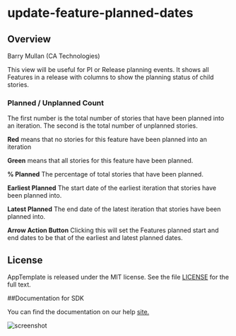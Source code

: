update-feature-planned-dates
============================

## Overview

Barry Mullan (CA Technologies)

This view will be useful for PI or Release planning events. It shows all Features in a release with columns to show the planning status of child stories.

### **Planned / Unplanned Count**

The first number is the total number of stories that have been planned into an iteration. The second is the total number of unplanned stories.

**Red** means that no stories for this feature have been planned into an iteration

**Green** means that all stories for this feature have been planned.

**% Planned**
The percentage of total stories that have been planned.

**Earliest Planned**
The start date of the earliest iteration that stories have been planned into.

**Latest Planned**
The end date of the latest iteration that stories have been planned into.

**Arrow Action Button**
Clicking this will set the Features planned start and end dates to be that of the earliest and latest planned dates.


## License

AppTemplate is released under the MIT license.  See the file [LICENSE](./LICENSE) for the full text.

##Documentation for SDK

You can find the documentation on our help [site.](https://help.rallydev.com/apps/2.0rc2/doc/)

![screenshot](https://github.com/wrackzone/update-feature-planned-dates/blob/master/screenshot.png?raw=true)